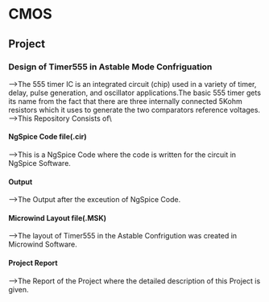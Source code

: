 # CMOS
## Project
### Design of Timer555 in Astable Mode Confriguation
-->The 555 timer IC is an integrated circuit (chip) used in a variety of timer, delay, pulse generation, and oscillator applications.The basic 555 timer gets its name from the fact that there are three internally connected 5Kohm resistors which it uses to generate the two comparators reference voltages.
-->This Repository Consists of\ 
#### NgSpice Code file(.cir)
-->This is a NgSpice Code where the code is written for the circuit in NgSpice Software.
#### Output
-->The Output after the exceution of NgSpice Code.
#### Microwind Layout file(.MSK)
-->The layout of Timer555 in the Astable Confrigution was created in Microwind Software.
#### Project Report
-->The Report of the Project where the detailed description of this Project is given.
